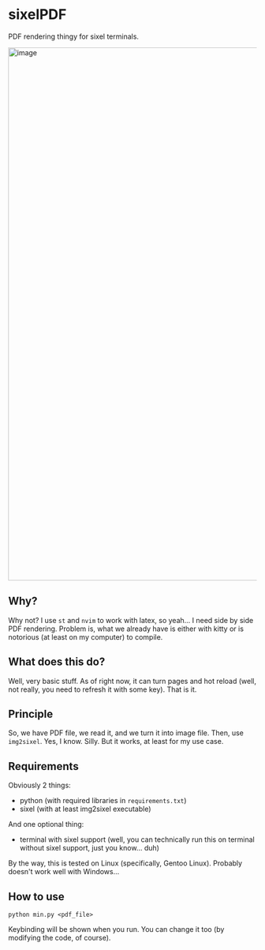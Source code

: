 # sixelPDF

PDF rendering thingy for sixel terminals.

<img width="1920" height="1080" alt="image" src="https://github.com/user-attachments/assets/c17b7bfb-d346-444e-beb8-9a1d9bb08518" />


## Why?

Why not? I use `st` and `nvim` to work with latex, so yeah... I need side by side PDF rendering. Problem is, what we already have is either with kitty or is notorious (at least on my computer) to compile.

## What does this do?

Well, very basic stuff. As of right now, it can turn pages and hot reload (well, not really, you need to refresh it with some key). That is it. 

## Principle

So, we have PDF file, we read it, and we turn it into image file. Then, use `img2sixel`. Yes, I know. Silly. But it works, at least for my use case.

## Requirements

Obviously 2 things:
- python (with required libraries in `requirements.txt`) 
- sixel (with at least img2sixel executable)

And one optional thing:
- terminal with sixel support (well, you can technically run this on terminal without sixel support, just you know... duh)

By the way, this is tested on Linux (specifically, Gentoo Linux). Probably doesn't work well with Windows...

## How to use

```
python min.py <pdf_file>
```
Keybinding will be shown when you run. You can change it too (by modifying the code, of course). 
